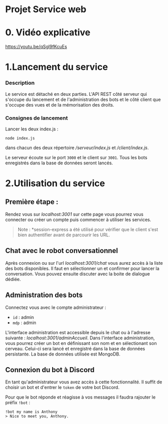 # Projet Service web

# 0. Vidéo explicative
https://youtu.be/qSgl9fKcuEs

# 1.Lancement du service

### Description

Le service est détaché en deux parties. L'API REST côté serveur qui s'occupe du lancement et de l'administration des bots et le côté client que s'occupe des vues et de la mémorisation des droits.

### Consignes de lancement

Lancer les deux index.js :

```
node index.js
```
dans chacun des deux répertoire */serveur/index.js* et */client/index.js*.

Le serveur écoute sur le port `3000` et le client sur `3001`. Tous les bots enregistrés dans la base de données seront lancés.

# 2.Utilisation du service

## Première étape :
Rendez vous sur *localhost:3001* sur cette page vous pourrez vous connecter ou créer un compte puis commencer à utiliser les services.

>Note : *session-express a été utilisé pour vérifier que le client s'est bien authentifier avant de parcourir les URL.

## Chat avec le robot conversationnel

Après connexion ou sur l'url *localhost:3001/chat* vous aurez accès à la liste des bots disponibles. Il faut en sélectionner un et confirmer pour lancer la conversation. Vous pouvez ensuite discuter avec la boite de dialogue dédiée.

## Administration des bots

Connectez vous avec le compte administrateur : 

- `id` : admin
- `mdp` : admin

L'interface administration est accessible depuis le chat ou à l'adresse suivante : *localhost:3001/adminAccueil*.
Dans l'interface administration, vous pourrez créer un bot en définissant son nom et en sélectionant son cerveau. Celui-ci sera lancé et enregistré dans la base de données persistante.
La base de données utilisée est MongoDB.

## Connexion du bot à Discord

En tant qu'administrateur vous avez accès à cette fonctionnalité.
Il suffit de choisir un bot et d'entrer le `token` de votre bot Discord.

Pour que le bot réponde et réagisse à vos messages il faudra rajouter le préfix `!bot` :

```
!bot my name is Anthony
> Nice to meet you, Anthony.
```

